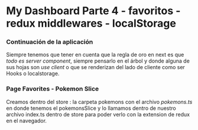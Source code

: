 # My Dashboard Parte 4 - favoritos - redux middlewares - localStorage   

### Continuación de la aplicación

Siempre tenemos que tener en cuenta que la regla de oro en next es que *todo es server component*, siempre pensarlo en el árbol y donde alguna de sus hojas son *use client* o que se renderizan del lado de cliente como ser Hooks o localstorage. 

### Page Favorites - Pokemon Slice 

Creamos dentro del store : la carpeta pokemons con el archivo *pokemons.ts* en donde tenemos el pokemonsSlice y lo llamamos dentro de nuestro archivo index.ts dentro de store para poder verlo con la extension de redux en el navegador. 